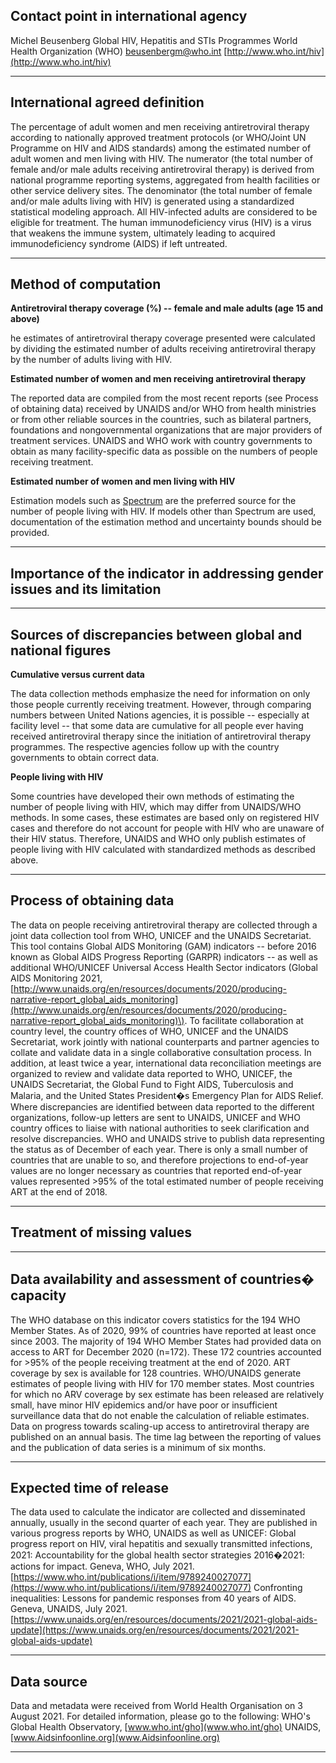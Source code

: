 ## Contact point in international agency

Michel Beusenberg Global HIV, Hepatitis and STIs Programmes World Health Organization \(WHO\) [beusenbergm@who.int](mailto:beusenbergm@who.int) [http://www.who.int/hiv](http://www.who.int/hiv)

---

## International agreed definition

The percentage of adult women and men receiving antiretroviral therapy according to nationally approved treatment protocols \(or WHO/Joint UN Programme on HIV and AIDS standards\) among the estimated number of adult women and men living with HIV. The numerator \(the total number of female and/or male adults receiving antiretroviral therapy\) is derived from national programme reporting systems, aggregated from health facilities or other service delivery sites. The denominator \(the total number of female and/or male adults living with HIV\) is generated using a standardized statistical modeling approach. All HIV-infected adults are considered to be eligible for treatment. The human immunodeficiency virus \(HIV\) is a virus that weakens the immune system, ultimately leading to acquired immunodeficiency syndrome (AIDS) if left untreated.

---

## Method of computation

**Antiretroviral therapy coverage \(%\) -- female and male adults \(age 15 and above\)**

he estimates of antiretroviral therapy coverage presented were calculated by dividing the estimated number of adults receiving antiretroviral therapy by the number of adults living with HIV.

**Estimated number of women and men receiving antiretroviral therapy**

The reported data are compiled from the most recent reports \(see Process of obtaining data\) received by UNAIDS and/or WHO from health ministries or from other reliable sources in the countries, such as bilateral partners, foundations and nongovernmental organizations that are major providers of treatment services. UNAIDS and WHO work with country governments to obtain as many facility-specific data as possible on the numbers of people receiving treatment.

**Estimated number of women and men living with HIV**

Estimation models such as [Spectrum](https://www.avenirhealth.org/software-spectrum.php) are the preferred source for the number of people living with HIV. If models other than Spectrum are used, documentation of the estimation method and uncertainty bounds should be provided.

---

## Importance of the indicator in addressing gender issues and its limitation

---

## Sources of discrepancies between global and national figures

**Cumulative versus current data**

The data collection methods emphasize the need for information on only those people currently receiving treatment. However, through comparing numbers between United Nations agencies, it is possible -- especially at facility level -- that some data are cumulative for all people ever having received antiretroviral therapy since the initiation of antiretroviral therapy programmes. The respective agencies follow up with the country governments to obtain correct data.

**People living with HIV**

Some countries have developed their own methods of estimating the number of people living with HIV, which may differ from UNAIDS/WHO methods. In some cases, these estimates are based only on registered HIV cases and therefore do not account for people with HIV who are unaware of their HIV status. Therefore, UNAIDS and WHO only publish estimates of people living with HIV calculated with standardized methods as described above.

---

## Process of obtaining data

The data on people receiving antiretroviral therapy are collected through a joint data collection tool from WHO, UNICEF and the UNAIDS Secretariat. This tool contains Global AIDS Monitoring \(GAM\) indicators -- before 2016 known as Global AIDS Progress Reporting \(GARPR\) indicators -- as well as additional WHO/UNICEF Universal Access Health Sector indicators \(Global AIDS Monitoring 2021, [http://www.unaids.org/en/resources/documents/2020/producing-narrative-report_global_aids_monitoring](http://www.unaids.org/en/resources/documents/2020/producing-narrative-report_global_aids_monitoring)\). To facilitate collaboration at country level, the country offices of WHO, UNICEF and the UNAIDS Secretariat, work jointly with national counterparts and partner agencies to collate and validate data in a single collaborative consultation process. In addition, at least twice a year, international data reconciliation meetings are organized to review and validate data reported to WHO, UNICEF, the UNAIDS Secretariat, the Global Fund to Fight AIDS, Tuberculosis and Malaria, and the United States President�s Emergency Plan for AIDS Relief. Where discrepancies are identified between data reported to the different organizations, follow-up letters are sent to UNAIDS, UNICEF and WHO country offices to liaise with national authorities to seek clarification and resolve discrepancies. WHO and UNAIDS strive to publish data representing the status as of December of each year. There is only a small number of countries that are unable to so, and therefore projections to end-of-year values are no longer necessary as countries that reported end-of-year values represented >95% of the total estimated number of people receiving ART at the end of 2018.

---

## Treatment of missing values

---

## Data availability and assessment of countries� capacity

The WHO database on this indicator covers statistics for the 194 WHO Member States. As of 2020, 99% of countries have reported at least once since 2003. The majority of 194 WHO Member States had provided data on access to ART for December 2020 \(n=172\). These 172 countries accounted for >95% of the people receiving treatment at the end of 2020. ART coverage by sex is available for 128 countries. WHO/UNAIDS generate estimates of people living with HIV for 170 member states. Most countries for which no ARV coverage by sex estimate has been released are relatively small, have minor HIV epidemics and/or have poor or insufficient surveillance data that do not enable the calculation of reliable estimates. Data on progress towards scaling-up access to antiretroviral therapy are published on an annual basis. The time lag between the reporting of values and the publication of data series is a minimum of six months.

---

## Expected time of release

The data used to calculate the indicator are collected and disseminated annually, usually in the second quarter of each year. They are published in various progress reports by WHO, UNAIDS as well as UNICEF: Global progress report on HIV, viral hepatitis and sexually transmitted infections, 2021: Accountability for the global health sector strategies 2016�2021: actions for impact. Geneva, WHO, July 2021. [https://www.who.int/publications/i/item/9789240027077](https://www.who.int/publications/i/item/9789240027077) Confronting inequalities: Lessons for pandemic responses from 40 years of AIDS. Geneva, UNAIDS, July 2021. [https://www.unaids.org/en/resources/documents/2021/2021-global-aids-update](https://www.unaids.org/en/resources/documents/2021/2021-global-aids-update)

---

## Data source

Data and metadata were received from World Health Organisation on 3 August 2021. For detailed information, please go to the following: WHO's Global Health Observatory, [www.who.int/gho](www.who.int/gho) UNAIDS, [www.Aidsinfoonline.org](www.Aidsinfoonline.org)

---
